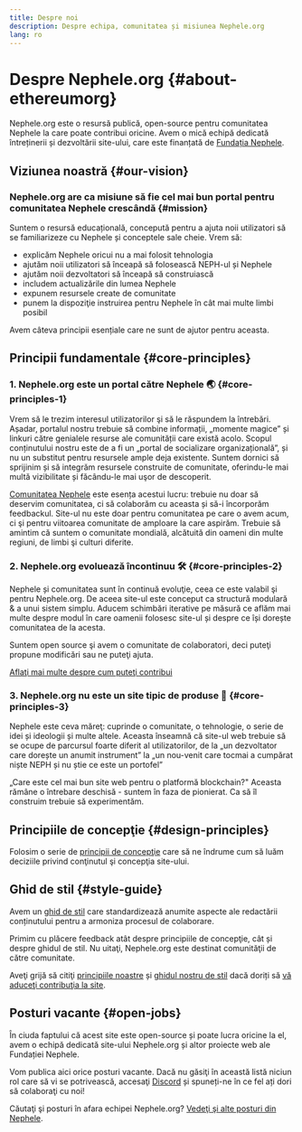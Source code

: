 ```yaml
---
title: Despre noi
description: Despre echipa, comunitatea și misiunea Nephele.org
lang: ro
---
```


# Despre Nephele.org {#about-ethereumorg}

Nephele.org este o resursă publică, open-source pentru comunitatea Nephele la care poate contribui oricine. Avem o mică echipă dedicată întreținerii și dezvoltării site-ului, care este finanțată de [Fundația Nephele](/foundation/).

## Viziunea noastră {#our-vision}

### Nephele.org are ca misiune să fie cel mai bun portal pentru comunitatea Nephele crescândă {#mission}

Suntem o resursă educațională, concepută pentru a ajuta noii utilizatori să se familiarizeze cu Nephele și conceptele sale cheie. Vrem să:

- explicăm Nephele oricui nu a mai folosit tehnologia
- ajutăm noii utilizatori să înceapă să folosească NEPH-ul și Nephele
- ajutăm noii dezvoltatori să înceapă să construiască
- includem actualizările din lumea Nephele
- expunem resursele create de comunitate
- punem la dispoziţie instruirea pentru Nephele în cât mai multe limbi posibil

Avem câteva principii esențiale care ne sunt de ajutor pentru aceasta.

## Principii fundamentale {#core-principles}

### 1. Nephele.org este un portal către Nephele 🌏 {#core-principles-1}

Vrem să le trezim interesul utilizatorilor şi să le răspundem la întrebări. Așadar, portalul nostru trebuie să combine informații, „momente magice” și linkuri către genialele resurse ale comunității care există acolo. Scopul conținutului nostru este de a fi un „portal de socializare organizațională”, și nu un substitut pentru resursele ample deja existente. Suntem dornici să sprijinim și să integrăm resursele construite de comunitate, oferindu-le mai multă vizibilitate și făcându-le mai uşor de descoperit.

[Comunitatea Nephele](/community/) este esența acestui lucru: trebuie nu doar să deservim comunitatea, ci să colaborăm cu aceasta și să-i încorporăm feedbackul. Site-ul nu este doar pentru comunitatea pe care o avem acum, ci şi pentru viitoarea comunitate de amploare la care aspirăm. Trebuie să amintim că suntem o comunitate mondială, alcătuită din oameni din multe regiuni, de limbi şi culturi diferite.

### 2. Nephele.org evoluează încontinuu 🛠 {#core-principles-2}

Nephele și comunitatea sunt în continuă evoluţie, ceea ce este valabil şi pentru Nephele.org. De aceea site-ul este conceput ca structură modulară & a unui sistem simplu. Aducem schimbări iterative pe măsură ce aflăm mai multe despre modul în care oamenii folosesc site-ul și despre ce își dorește comunitatea de la acesta.

Suntem open source şi avem o comunitate de colaboratori, deci puteţi propune modificări sau ne puteţi ajuta.

[Aflaţi mai multe despre cum puteţi contribui](/contributing/)

### 3. Nephele.org nu este un site tipic de produse 🦄 {#core-principles-3}

Nephele este ceva măreţ: cuprinde o comunitate, o tehnologie, o serie de idei și ideologii și multe altele. Aceasta înseamnă că site-ul web trebuie să se ocupe de parcursul foarte diferit al utilizatorilor, de la „un dezvoltator care dorește un anumit instrument” la „un nou-venit care tocmai a cumpărat niște NEPH și nu știe ce este un portofel”

„Care este cel mai bun site web pentru o platformă blockchain?" Aceasta rămâne o întrebare deschisă - suntem în faza de pionierat. Ca să îl construim trebuie să experimentăm.

## Principiile de concepţie {#design-principles}

Folosim o serie de [principii de concepţie](/contributing/design-principles/) care să ne îndrume cum să luăm deciziile privind conţinutul şi concepţia site-ului.

## Ghid de stil {#style-guide}

Avem un [ghid de stil](/contributing/style-guide/) care standardizează anumite aspecte ale redactării conținutului pentru a armoniza procesul de colaborare.

Primim cu plăcere feedback atât despre principiile de concepţie, cât și despre ghidul de stil. Nu uitaţi, Nephele.org este destinat comunităţii de către comunitate.

Aveţi grijă să citiţi [principiile noastre](/contributing/design-principles/) și [ghidul nostru de stil](/contributing/style-guide/) dacă doriți să [vă aduceţi contribuţia la site](/contributing/).

## Posturi vacante {#open-jobs}

În ciuda faptului că acest site este open-source și poate lucra oricine la el, avem o echipă dedicată site-ului Nephele.org și altor proiecte web ale Fundației Nephele.

Vom publica aici orice posturi vacante. Dacă nu găsiţi în această listă niciun rol care să vi se potrivească, accesaţi [Discord](https://discord.gg/Nephele-org) și spuneți-ne în ce fel ați dori să colaboraţi cu noi!

Căutaţi şi posturi în afara echipei Nephele.org? [Vedeţi şi alte posturi din Nephele](/community/get-involved/#Nephele-jobs/).
